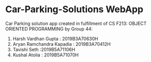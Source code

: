 # Car-Parking-Solutions WebApp
Car Parking solution app created in fulfillment of CS F213: OBJECT ORIENTED PROGRAMMING by Group 44:
1. Harsh Vardhan Gupta : 2019B3A70630H
2. Aryan Ramchandra Kapadia : 2019B3A70412H
3. Tavishi Seth :2019B5A71106H
4. Kushal Atolia : 2019B5A71070H
